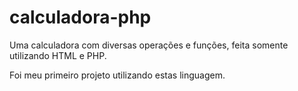 # calculadora-php

Uma calculadora com diversas operações e funções, feita somente utilizando HTML e PHP.

Foi meu primeiro projeto utilizando estas linguagem.
